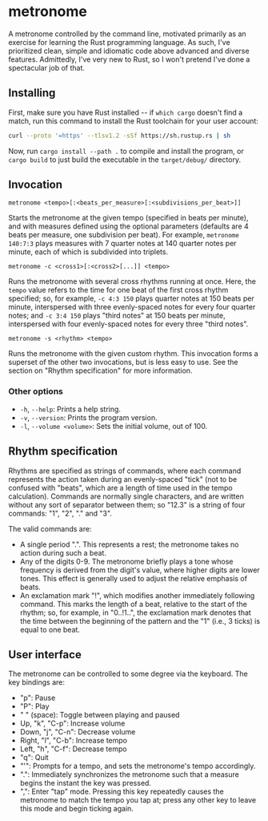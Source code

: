 # metronome

A metronome controlled by the command line, motivated primarily as an
exercise for learning the Rust programming language. As such, I've
prioritized clean, simple and idiomatic code above advanced and
diverse features. Admittedly, I've very new to Rust, so I won't
pretend I've done a spectacular job of that.

## Installing

First, make sure you have Rust installed -- if `which cargo` doesn't
find a match, run this command to install the Rust toolchain for your
user account:

```sh
curl --proto '=https' --tlsv1.2 -sSf https://sh.rustup.rs | sh
```

Now, run `cargo install --path .` to compile and install the program,
or `cargo build` to just build the executable in the `target/debug/`
directory.

## Invocation

`metronome <tempo>[:<beats_per_measure>[:<subdivisions_per_beat>]]`

Starts the metronome at the given tempo (specified in beats per
minute), and with measures defined using the optional parameters
(defaults are 4 beats per measure, one subdivision per beat). For
example, `metronome 140:7:3` plays measures with 7 quarter notes at
140 quarter notes per minute, each of which is subdivided into
triplets.

`metronome -c <cross1>[:<cross2>[...]] <tempo>`

Runs the metronome with several cross rhythms running at once. Here,
the `tempo` value refers to the time for one beat of the first cross
rhythm specified; so, for example, `-c 4:3 150` plays quarter notes at
150 beats per minute, interspersed with three evenly-spaced notes for
every four quarter notes; and `-c 3:4 150` plays "third notes" at 150
beats per minute, interspersed with four evenly-spaced notes for every
three "third notes".

`metronome -s <rhythm> <tempo>`

Runs the metronome with the given custom rhythm. This invocation forms
a superset of the other two invocations, but is less easy to use. See
the section on "Rhythm specification" for more information.

### Other options

* `-h`, `--help`: Prints a help string.
* `-v`, `--version`: Prints the program version.
* `-l`, `--volume <volume>`: Sets the initial volume, out of 100.

## Rhythm specification

Rhythms are specified as strings of commands, where each command
represents the action taken during an evenly-spaced "tick" (not to be
confused with "beats", which are a length of time used in the tempo
calculation). Commands are normally single characters, and are written
without any sort of separator between them; so "12.3" is a string of
four commands: "1", "2", "." and "3".

The valid commands are:
* A single period ".". This represents a rest; the metronome takes no
  action during such a beat.
* Any of the digits 0-9. The metronome briefly plays a tone whose
  frequency is derived from the digit's value, where higher digits are
  lower tones. This effect is generally used to adjust the relative
  emphasis of beats.
* An exclamation mark "!", which modifies another immediately
  following command. This marks the length of a beat, relative to the
  start of the rhythm; so, for example, in "0..!1..", the exclamation
  mark denotes that the time between the beginning of the pattern and
  the "1" (i.e., 3 ticks) is equal to one beat.

## User interface

The metronome can be controlled to some degree via the keyboard. The
key bindings are:
* "p": Pause
* "P": Play
* " " (space): Toggle between playing and paused
* Up, "k", "C-p": Increase volume
* Down, "j", "C-n": Decrease volume
* Right, "l", "C-b": Increase tempo
* Left, "h", "C-f": Decrease tempo
* "q": Quit
* "'": Prompts for a tempo, and sets the metronome's tempo
  accordingly.
* ".": Immediately synchronizes the metronome such that a measure
  begins the instant the key was pressed.
* ",": Enter "tap" mode. Pressing this key repeatedly causes the
  metronome to match the tempo you tap at; press any other key to
  leave this mode and begin ticking again.
